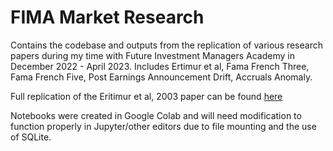 # FIMA Market Research
Contains the codebase and outputs from the replication of various research papers during my time with Future Investment Managers Academy in December 2022 - April 2023. Includes Ertimur et al, Fama French Three, Fama French Five, Post Earnings Announcement Drift, Accruals Anomaly.

Full replication of the Eritimur et al, 2003 paper can be found [here](Ertimur\Replication\2020.pdf)

Notebooks were created in Google Colab and will need  modification to function properly in Jupyter/other editors due to file mounting and the use of SQLite.
